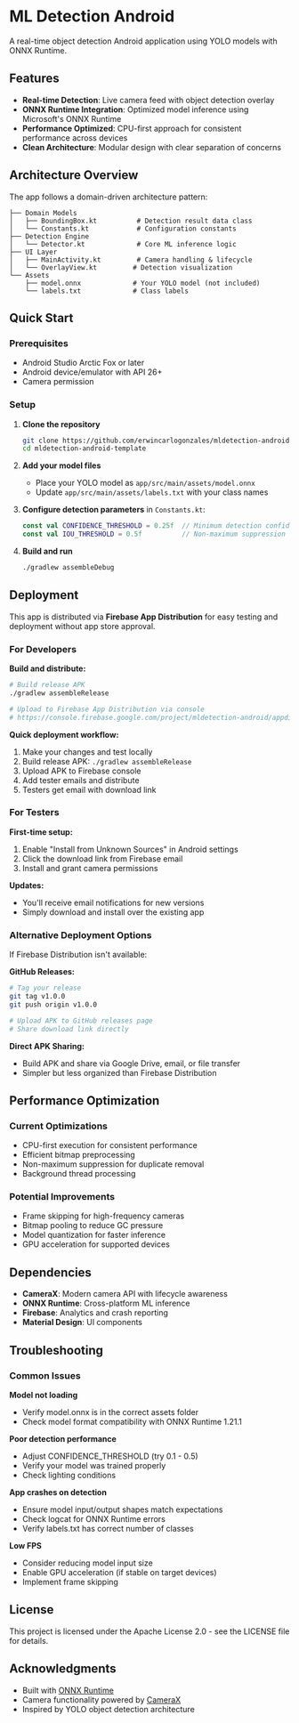 # ML Detection Android

A real-time object detection Android application using YOLO models with ONNX Runtime.

## Features

- **Real-time Detection**: Live camera feed with object detection overlay
- **ONNX Runtime Integration**: Optimized model inference using Microsoft's ONNX Runtime
- **Performance Optimized**: CPU-first approach for consistent performance across devices
- **Clean Architecture**: Modular design with clear separation of concerns

## Architecture Overview

The app follows a domain-driven architecture pattern:

```
├── Domain Models
│   ├── BoundingBox.kt          # Detection result data class
│   └── Constants.kt            # Configuration constants
├── Detection Engine
│   └── Detector.kt             # Core ML inference logic
├── UI Layer
│   ├── MainActivity.kt         # Camera handling & lifecycle
│   └── OverlayView.kt         # Detection visualization
└── Assets
    ├── model.onnx             # Your YOLO model (not included)
    └── labels.txt             # Class labels
```

## Quick Start

### Prerequisites

- Android Studio Arctic Fox or later
- Android device/emulator with API 26+
- Camera permission

### Setup

1. **Clone the repository**
   ```bash
   git clone https://github.com/erwincarlogonzales/mldetection-android-firebase.git
   cd mldetection-android-template
   ```

2. **Add your model files**
    - Place your YOLO model as `app/src/main/assets/model.onnx`
    - Update `app/src/main/assets/labels.txt` with your class names

3. **Configure detection parameters** in `Constants.kt`:
   ```kotlin
   const val CONFIDENCE_THRESHOLD = 0.25f  // Minimum detection confidence
   const val IOU_THRESHOLD = 0.5f          // Non-maximum suppression threshold
   ```

4. **Build and run**
   ```bash
   ./gradlew assembleDebug
   ```

## Deployment

This app is distributed via **Firebase App Distribution** for easy testing and deployment without app store approval.

### For Developers

**Build and distribute:**
```bash
# Build release APK
./gradlew assembleRelease

# Upload to Firebase App Distribution via console
# https://console.firebase.google.com/project/mldetection-android/appdistribution
```

**Quick deployment workflow:**
1. Make your changes and test locally
2. Build release APK: `./gradlew assembleRelease`
3. Upload APK to Firebase console
4. Add tester emails and distribute
5. Testers get email with download link

### For Testers

**First-time setup:**
1. Enable "Install from Unknown Sources" in Android settings
2. Click the download link from Firebase email
3. Install and grant camera permissions

**Updates:**
- You'll receive email notifications for new versions
- Simply download and install over the existing app

### Alternative Deployment Options

If Firebase Distribution isn't available:

**GitHub Releases:**
```bash
# Tag your release
git tag v1.0.0
git push origin v1.0.0

# Upload APK to GitHub releases page
# Share download link directly
```

**Direct APK Sharing:**
- Build APK and share via Google Drive, email, or file transfer
- Simpler but less organized than Firebase Distribution

## Performance Optimization

### Current Optimizations
- CPU-first execution for consistent performance
- Efficient bitmap preprocessing
- Non-maximum suppression for duplicate removal
- Background thread processing

### Potential Improvements
- Frame skipping for high-frequency cameras
- Bitmap pooling to reduce GC pressure
- Model quantization for faster inference
- GPU acceleration for supported devices

## Dependencies

- **CameraX**: Modern camera API with lifecycle awareness
- **ONNX Runtime**: Cross-platform ML inference
- **Firebase**: Analytics and crash reporting
- **Material Design**: UI components

## Troubleshooting

### Common Issues

**Model not loading**
- Verify model.onnx is in the correct assets folder
- Check model format compatibility with ONNX Runtime 1.21.1

**Poor detection performance**
- Adjust CONFIDENCE_THRESHOLD (try 0.1 - 0.5)
- Verify your model was trained properly
- Check lighting conditions

**App crashes on detection**
- Ensure model input/output shapes match expectations
- Check logcat for ONNX Runtime errors
- Verify labels.txt has correct number of classes

**Low FPS**
- Consider reducing model input size
- Enable GPU acceleration (if stable on target devices)
- Implement frame skipping

## License

This project is licensed under the Apache License 2.0 - see the LICENSE file for details.

## Acknowledgments

- Built with [ONNX Runtime](https://onnxruntime.ai/)
- Camera functionality powered by [CameraX](https://developer.android.com/training/camerax)
- Inspired by YOLO object detection architecture
